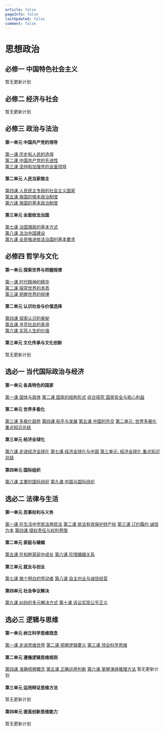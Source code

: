 ```yaml
---
article: false
pageInfo: false
lastUpdated: false
comment: false
---
```


# 思想政治

## 必修一 中国特色社会主义
暂无更新计划
<!-- [第一课 社会主义从空想到科学、从理论到实践的发展](formal1#第一课-社会主义从空想到科学从理论到实践的发展)  
[第二课 只有社会主义才能救中国](formal1#第二课-只有社会主义才能救中国)  
[第三课 只有中国特色社会主义才能发展中国](formal1#第三课只有中国特色社会主义才能发展中国)  
[第四课 只有坚持和发展中国特色社会主义才能实现中华民族伟大复兴](formal1#第四课-只有坚持和发展中国特色社会主义才能实现中华民族伟大复兴) -->


## 必修二 经济与社会
暂无更新计划
<!-- #### 第一单元 生产资料所有制与经济体制
[第一课 我国的生产资料所有制](formal2#第一课-我国的生产资料所有制)  
[第二课 我国的社会主义市场经济体制](formal2#第二课-我国的社会主义市场经济体制)

#### 第二单元 经济发展与社会进步
[第三课 我国的经济发展](formal2#第三课-我国的经济发展)  
[第四课 我国的个人收入分配与社会保障](formal2#第四课-我国的个人收入分配与社会保障) -->


## 必修三 政治与法治

#### 第一单元 中国共产党的领导
[第一课 历史和人民的选择](formal3#第一课-历史和人民的选择)  
[第二课 中国共产党的先进性](formal3#第二课-中国共产党的先进性)  
[第三课 坚持和加强党的全面领导](formal3#第三课-坚持和加强党的全面领导)

#### 第二单元 人民当家做主
[第四课 人民民主专政的社会主义国家](formal3#第四课-人民民主专政的社会主义国家)  
[第五课 我国的根本政治制度](formal3#第五课-我国的根本政治制度)  
[第六课 我国的基本政治制度](formal3#第六课-我国的基本政治制度)

#### 第三单元 全面依法治国
[第七课 治国理政的基本方式](formal3#第七课-治国理政的基本方式)  
[第八课 法治中国建设](formal3#第八课-法治中国建设)  
[第九课 全民推进依法治国的基本要求](formal3#第九课-全民推进依法治国的基本要求)


## 必修四 哲学与文化

#### 第一单元 探索世界与把握规律
[第一课 时代精神的精华](formal4#第一课-时代精神的精华)  
[第二课 探究世界的本质](formal4#第二课-探究世界的本质)  
[第三课 把握世界的规律](formal4#第三课-把握世界的规律)

#### 第二单元 认识社会与价值选择
[第四课 探索认识的奥秘](formal4#第四课-探索认识的奥秘)  
[第五课 寻觅社会的真谛](formal4#第五课-寻觅社会的真谛)  
[第六课 实现人生的价值](formal4#第六课-实现人生的价值)

#### 第三单元 文化传承与文化创新
暂无更新计划
<!-- [第七课 继承发展中华优秀传统文化](formal4#第七课-继承发展中华优秀传统文化)  
[第八课 学习借鉴外来文化的有益成果](formal4#第八课-学习借鉴外来文化的有益成果)  
[第九课 发展中国特色社会主义文化](formal4#第九课-发展中国特色社会主义文化) -->


## 选必一 当代国际政治与经济

#### 第一单元 各具特色的国家
[第一课 国体与政体](optional1#第一课-国体与政体)
[第二课 国家的结构形式](optional1#第二课-国家的结构形式)
[综合探究 国家安全与核心利益](optional1#综合探究-国家安全与核心利益)

#### 第二单元 世界多极化
[第三课 多极化趋势](optional1#第三课-多极化趋势)
[第四课 和平与发展](optional1#第四课-和平与发展)
[第五课 中国的外交](optional1#第五课-中国的外交)
[第二单元: 世界多极化 重点知识总结](optional1#第二单元-世界多极化-重点知识总结)

#### 第三单元 经济全球化
[第六课 走进经济全球化](optional1#第六课-走进经济全球化)
[第七课 经济全球化与中国](optional1#第七课-经济全球化与中国)
[第三单元: 经济全球化 重点知识总结](optional1#第三单元-经济全球化-重点知识总结)

#### 第四单元 国际组织
[第八课 主要的国际组织](optional1#第八课-主要的国际组织)
[第九课 中国与国际组织](optional1#第九课-中国与国际组织)


## 选必二 法律与生活

#### 第一单元 民事权利与义务
[第一课 在生活中学民法用民法](optional2#第一课-在生活中学民法用民法)
[第二课 依法有效保护财产权](optional2#第二课-依法有效保护财产权)
[第三课 订约履约 诚信为本](optional2#第三课-订阅履约-诚信为本)
[第四课 侵权责任与权利界限](optional2#第四课-侵权责任与权利界限)

#### 第二单元 家庭与婚姻
[第五课 在和睦家庭中成长](optional2#第五课-在和睦家庭中成长)
[第六课 珍惜婚姻关系](optional2#第六课-珍惜婚姻关系)

#### 第三单元 就业与创业
[第七课 做个明白的劳动者](optional2#第七课-做个明白的劳动者)
[第八课 自主创业与诚信经营](optional2#第八课-自主创业与诚信经营)

#### 第四单元 社会争议解决
[第九课 纠纷的多元解决方式](optional2#第九课-纠纷的多元解决方式)
[第十课 诉讼实现公平正义](optional2#第十课-诉讼实现公平正义)


## 选必三 逻辑与思维

#### 第一单元 树立科学思维观念
[第一课 走进思维世界](optional3#第一课-走进思维世界)
[第二课 把握逻辑要义](optional3#第二课-把握逻辑要义)
[第三课 领会科学思维](optional3#第三课-领会科学思维)

#### 第二单元 遵循逻辑思维规则
[第四课 准确把握概念](optional3#第四课-准确把握概念)
[第五课 正确运用判断](optional3#第五课-正确运用判断)
[第六课 掌握演绎推理方法](optional3#第六课-掌握演绎推理方法)
暂无更新计划
<!-- [第七课 学会归纳与类比推理](optional3#第七课-学会归纳与类比推理) -->

#### 第三单元 运用辩证思维方法
暂无更新计划
<!-- [第八课 把握辩证分合](optional3#第八课-把握辩证分合)
[第九课 理解质量互变](optional3#第九课-理解质量互变)
[第十课 推动认识发展](optional3#第十课-推动认识发展) -->

#### 第四单元 提高创新思维能力
暂无更新计划
<!-- [第十一课 创新思维要善于联想](optional3#第十一课-创新思维要善于联想)
[第十二课 创新思维要多路探索](optional3#第十二课-创新思维要多路探索)
[第十三课 创新思维要力求超前](optional3#第十三课-创新思维要力求超前) -->
